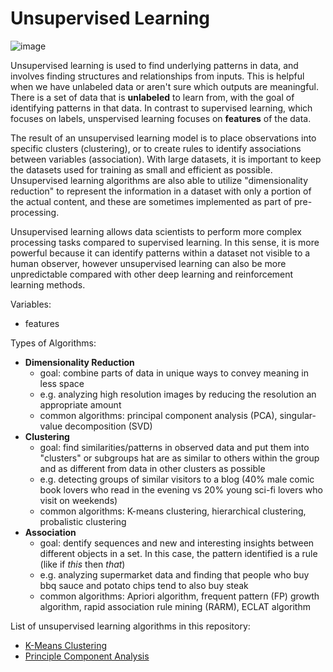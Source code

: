 # Unsupervised Learning

![image](https://user-images.githubusercontent.com/89811204/132997444-5ef28bd9-c01b-4d7e-b0f4-3c74b87dfae2.png)

Unsupervised learning is used to find underlying patterns in data, and involves finding structures and relationships from inputs. This is helpful when we have unlabeled data or aren't sure which outputs are meaningful. There is a set of data that is **unlabeled** to learn from, with the goal of identifying patterns in that data. In contrast to supervised learning, which focuses on labels, unspervised learning focuses on **features** of the data. 

The result of an unsupervised learning model is to place observations into specific clusters (clustering), or to create rules to identify associations between variables (association). With large datasets, it is important to keep the datasets used for training as small and efficient as possible. Unsupervised learning algorithms are also able to utilize "dimensionality reduction" to represent the information in a dataset with only a portion of the actual content, and these are sometimes implemented as part of pre-processing. 

Unsupervised learning allows data scientists to perform more complex processing tasks compared to supervised learning. In this sense, it is more powerful because it can identify patterns within a dataset not visible to a human observer, however unsupervised learning can also be more unpredictable compared with other deep learning and reinforcement learning methods. 

Variables:
- features

Types of Algorithms:
- **Dimensionality Reduction**
  - goal: combine parts of data in unique ways to convey meaning in less space
  - e.g. analyzing high resolution images by reducing the resolution an appropriate amount
  - common algorithms: principal component analysis (PCA), singular-value decomposition (SVD)
- **Clustering**
  - goal: find similarities/patterns in observed data and put them into "clusters" or subgroups hat are as similar to others within the group and as different from data in other clusters as possible
  - e.g. detecting groups of similar visitors to a blog (40% male comic book lovers who read in the evening vs 20% young sci-fi lovers who visit on weekends)
  - common algorithms: K-means clustering, hierarchical clustering, probalistic clustering
- **Association**
  - goal: dentify sequences and new and interesting insights between different objects in a set. In this case, the pattern identified is a rule (like if *this* then *that*)
  - e.g. analyzing supermarket data and finding that people who buy bbq sauce and potato chips tend to also buy steak
  - common algorithms: Apriori algorithm, frequent pattern (FP) growth algorithm, rapid association rule mining (RARM), ECLAT algorithm

List of unsupervised learning algorithms in this repository:
  - [K-Means Clustering](https://github.com/Madison-Bunting/INDE-577/tree/main/unsupervised%20learning/1%20-%20means%20clustering)
  - [Principle Component Analysis](https://github.com/Madison-Bunting/INDE-577/tree/main/unsupervised%20learning/2%20-%20principle%20component%20analysis)
